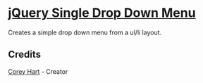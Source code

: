 [jQuery Single Drop Down Menu](http://www.codenothing.com/archives/jquery/single-drop-down-menu/)
========================

Creates a simple drop down menu from a ul/li layout.

Credits
--------
[Corey Hart](http://www.codenothing.com) - Creator

